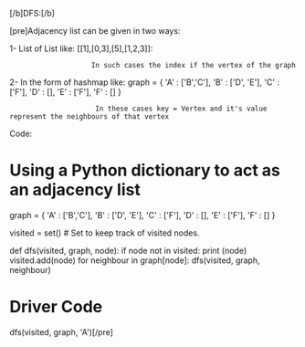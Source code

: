 [/b]DFS:[/b]

[pre]Adjacency list can be given in two ways:

1- List of List like:   [[1],[0,3],[5],[1,2,3]]:
                        
                        In such cases the index if the vertex of the graph

2- In the form of hashmap like: graph = {
                                            'A' : ['B','C'],
                                            'B' : ['D', 'E'],
                                            'C' : ['F'],
                                            'D' : [],
                                            'E' : ['F'],
                                            'F' : []
                                        }
                                        
                         In these cases key = Vertex and it's value represent the neighbours of that vertex
                         
Code:

# Using a Python dictionary to act as an adjacency list
graph = {
    'A' : ['B','C'],
    'B' : ['D', 'E'],
    'C' : ['F'],
    'D' : [],
    'E' : ['F'],
    'F' : []
}

visited = set() # Set to keep track of visited nodes.

def dfs(visited, graph, node):
    if node not in visited:
        print (node)
        visited.add(node)
        for neighbour in graph[node]:
            dfs(visited, graph, neighbour)

# Driver Code
dfs(visited, graph, 'A')[/pre]
